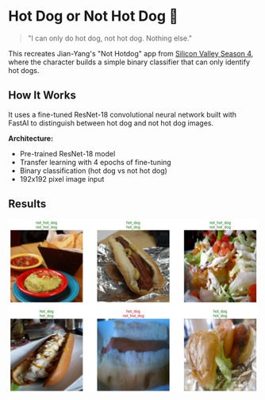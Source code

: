 # Hot Dog or Not Hot Dog 🌭

> "I can only do hot dog, not hot dog. Nothing else."

This recreates Jian-Yang's "Not Hotdog" app from [Silicon Valley Season 4](https://www.youtube.com/watch?v=tWwCK95X6go), where the character builds a simple binary classifier that can only identify hot dogs.



## How It Works

It uses a fine-tuned ResNet-18 convolutional neural network built with FastAI to distinguish between hot dog and not hot dog images.

**Architecture:**
- Pre-trained ResNet-18 model
- Transfer learning with 4 epochs of fine-tuning
- Binary classification (hot dog vs not hot dog)
- 192x192 pixel image input

## Results

![Classifier Results](hot_dog_classifier_results.jpeg)
